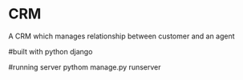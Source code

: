 # CRM
A CRM which manages relationship between customer and an agent 

#built with python django

#running server
pythom manage.py runserver


